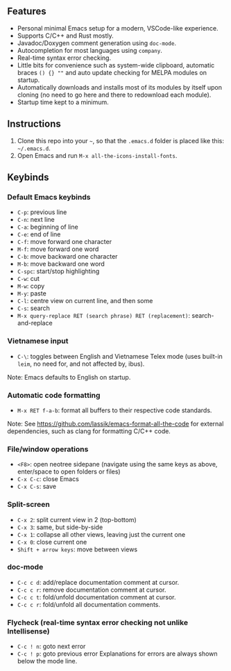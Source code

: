 ## Features
- Personal minimal Emacs setup for a modern, VSCode-like experience.
- Supports C/C++ and Rust mostly.
- Javadoc/Doxygen comment generation using `doc-mode`.
- Autocompletion for most languages using `company`.
- Real-time syntax error checking.
- Little bits for convenience such as system-wide clipboard, automatic braces `() {} ""` and auto update checking for MELPA modules on startup.
- Automatically downloads and installs most of its modules by itself upon cloning (no need to go here and there to redownload each module).
- Startup time kept to a minimum.
## Instructions
1. Clone this repo into your `~`, so that the `.emacs.d` folder is placed like this: `~/.emacs.d`.
2. Open Emacs and run `M-x all-the-icons-install-fonts`.

## Keybinds
### Default Emacs keybinds
- `C-p`: previous line
- `C-n`: next line
- `C-a`: beginning of line
- `C-e`: end of line
- `C-f`: move forward one character
- `M-f`: move forward one word
- `C-b`: move backward one character
- `M-b`: move backward one word
- `C-spc`: start/stop highlighting
- `C-w`: cut
- `M-w`: copy
- `M-y`: paste
- `C-l`: centre view on current line, and then some
- `C-s`: search
- `M-x query-replace RET (search phrase) RET (replacement)`: search-and-replace

### Vietnamese input
- `C-\`: toggles between English and Vietnamese Telex mode (uses built-in `leim`, no need for, and not affected by, ibus).

Note: Emacs defaults to English on startup.

### Automatic code formatting
- `M-x RET f-a-b`: format all buffers to their respective code standards.

Note: See https://github.com/lassik/emacs-format-all-the-code for external dependencies, such as clang for formatting C/C++ code.

### File/window operations
- `<F8>`: open neotree sidepane (navigate using the same keys as above, enter/space to open folders or files)
- `C-x C-c`: close Emacs
- `C-x C-s`: save

### Split-screen
- `C-x 2`: split current view in 2 (top-bottom)
- `C-x 3`: same, but side-by-side
- `C-x 1`: collapse all other views, leaving just the current one
- `C-x 0`: close current one
- `Shift + arrow keys`: move between views

### doc-mode
- `C-c c d`: add/replace documentation comment at cursor.
- `C-c c r`: remove documentation comment at cursor.
- `C-c c t`: fold/unfold documentation comment at cursor.
- `C-c c r`: fold/unfold all documentation comments.

### Flycheck (real-time syntax error checking not unlike Intellisense)
- `C-c ! n`: goto next error
- `C-c ! p`: goto previous error
Explanations for errors are always shown below the mode line.
